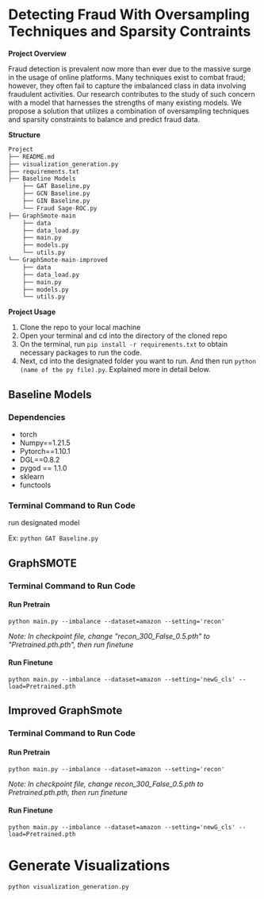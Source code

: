 # Detecting Fraud With Oversampling Techniques and Sparsity Contraints

**Project Overview**

Fraud detection is prevalent now more than ever due to the massive surge in the usage of online platforms. Many techniques exist to combat fraud; however, they often fail to capture the imbalanced class in data involving fraudulent activities. Our research contributes to the study of such concern with a model that harnesses the strengths of many existing models. We propose a solution that utilizes a combination of oversampling techniques and sparsity constraints to balance and predict fraud data.


**Structure**

```python
Project
├── README.md
├── visualization_generation.py
├── requirements.txt
├── Baseline Models
    ├── GAT Baseline.py
    ├── GCN Baseline.py
    ├── GIN Baseline.py
    └── Fraud Sage-ROC.py
├── GraphSmote-main
    ├── data
    ├── data_load.py
    ├── main.py
    ├── models.py
    └── utils.py
└── GraphSmote-main-improved
    ├── data
    ├── data_load.py
    ├── main.py
    ├── models.py
    └── utils.py
```


**Project Usage**

1. Clone the repo to your local machine
2. Open your terminal and cd into the directory of the cloned repo
3. On the terminal, run ```pip install -r requirements.txt``` to obtain necessary packages to run the code.
4. Next, cd into the designated folder you want to run. And then run ```python (name of the py file).py```. Explained more in detail below.

## Baseline Models

### Dependencies
* torch
* Numpy==1.21.5
* Pytorch==1.10.1
* DGL==0.8.2
* pygod == 1.1.0
* sklearn
* functools

### Terminal Command to Run Code
run designated model

Ex: ```python GAT Baseline.py```


## GraphSMOTE

### Terminal Command to Run Code
#### Run Pretrain
```python main.py --imbalance --dataset=amazon --setting='recon'```

*Note: In checkpoint file, change "recon_300_False_0.5.pth" to "Pretrained.pth.pth", then run finetune*

#### Run Finetune
```python main.py --imbalance --dataset=amazon --setting='newG_cls' --load=Pretrained.pth```

## Improved GraphSmote

### Terminal Command to Run Code

#### Run Pretrain
```python main.py --imbalance --dataset=amazon --setting='recon'```

*Note: In checkpoint file, change recon_300_False_0.5.pth to Pretrained.pth.pth, then run finetune*

#### Run Finetune
```python main.py --imbalance --dataset=amazon --setting='newG_cls' --load=Pretrained.pth```

# Generate Visualizations

```python visualization_generation.py```

